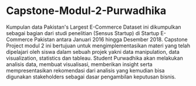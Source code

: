 # Capstone-Modul-2-Purwadhika
Kumpulan data Pakistan's Largest E-Commerce Dataset ini dikumpulkan sebagai bagian dari studi penelitian (Sensus Startup) di Startup E-Commerce Pakistan antara Januari 2016 hingga Desember 2018.
Capstone Project modul 2 ini bertujuan untuk mengimplementasikan materi yang telah dipelajari oleh siswa dalam sebuah projek yakni data manipulation, data visualization, statistics dan tableau.
Student Purwadhika akan melakukan analisis data, membuat visualisasi, memberikan insight serta mempresentasikan rekomendasi dari analisis yang kemudian bisa digunakan stakeholders sebagai dasar pengambilan keputusan bisnis.
